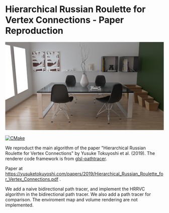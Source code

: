 # Hierarchical Russian Roulette for Vertex Connections - Paper Reproduction

![Dining Room](./screenshots/diningroom_hrrvc_100.png)

[![CMake](https://github.com/SankHyan24/HRRVC/actions/workflows/cmake.yml/badge.svg)](https://github.com/SankHyan24/HRRVC/actions/workflows/cmake.yml)

We reproduct the main algorithm of the paper "Hierarchical Russian Roulette for Vertex Connections" by Yusuke Tokuyoshi et al. (2019). The renderer code framework is from [glsl-pathtracer](https://github.com/knightcrawler25/GLSL-PathTracer).

Paper at https://yusuketokuyoshi.com/papers/2019/Hierarchical_Russian_Roulette_for_Vertex_Connections.pdf .

We add a naive bidirectional path tracer, and implement the HRRVC algorithm in the bidirectional path tracer. We also add a path tracer for comparison. The enviroment map and volume rendering are not implemented.
